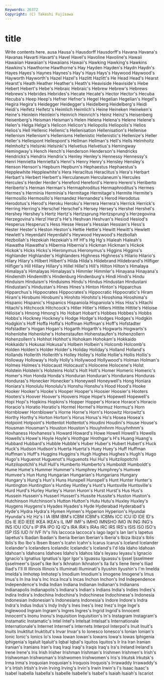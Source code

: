```yaml
---
Keywords: 26372 
Copyright: (C) Takeshi Fujisawa
---
```


# title

Write contents here.
ausa Hausa's Hausdorff
Hausdorff's Havana Havana's Havanas Havarti Havarti's Havel Havel's Havoline Havoline's
Hawaii Hawaiian Hawaiian's Hawaiians Hawaii's Hawking Hawking's Hawkins Hawkins's Hawthorne
Hawthorne's Hay Hayden Hayden's Haydn Haydn's Hayes Hayes's Haynes Haynes's
Hay's Hays Hays's Haywood Haywood's Hayworth Hayworth's Hazel Hazel's Hazlitt
Hazlitt's He Head Head's Hearst Hearst's Heath Heather Heather's Heath's
Heaviside Heaviside's Hebe Hebert Hebert's Hebe's Hebraic Hebraic's Hebrew Hebrew's
Hebrews Hebrews's Hebrides Hebrides's Hecate Hecate's Hector Hector's Hecuba Hecuba's
Heep Heep's Hefner Hefner's Hegel Hegelian Hegelian's Hegel's Hegira Hegira's
Heidegger Heidegger's Heidelberg Heidelberg's Heidi Heidi's Heifetz Heifetz's Heimlich Heimlich's
Heine Heineken Heineken's Heine's Heinlein Heinlein's Heinrich Heinrich's Heinz Heinz's
Heisenberg Heisenberg's Heisman Heisman's Helen Helena Helena's Helene Helene's Helen's
Helga Helga's Helicon Helicon's Heliopolis Heliopolis's Helios Helios's Hell Hellenic
Hellenic's Hellenisation Hellenisation's Hellenise Hellenism Hellenism's Hellenisms Hellenistic Hellenistic's Hellenize's
Heller Heller's Hellespont Hellespont's Hellman Hellman's Hell's Hells Helmholtz Helmholtz's
Helsinki Helsinki's Helvetius Helvetius's Hemingway Hemingway's Hench Hench's Henderson Henderson's
Hendricks Hendricks's Hendrix Hendrix's Henley Henley's Hennessy Hennessy's Henri Henrietta
Henrietta's Henri's Henry Henry's Hensley Hensley's Henson Henson's Hepburn Hepburn's
Hephaestus Hephaestus's Hepplewhite Hepplewhite's Hera Heraclitus Heraclitus's Hera's Herbart Herbart's
Herbert Herbert's Herculaneum Herculaneum's Hercules Hercules's Herder Herder's Hereford Hereford's
Herero Herero's Heriberto Heriberto's Herman Herman's Hermaphroditus Hermaphroditus's Hermes Hermes's
Herminia Herminia's Hermitage Hermitage's Hermite Hermite's Hermosillo Hermosillo's Hernandez Hernandez's
Herod Herodotus Herodotus's Herod's Heroku Heroku's Herrera Herrera's Herrick Herrick's
Herring Herring's Herschel Herschel's Hersey Hersey's Hershel Hershel's Hershey Hershey's
Hertz Hertz's Hertzsprung Hertzsprung's Herzegovina Herzegovina's Herzl Herzl's He's Heshvan
Heshvan's Hesiod Hesiod's Hesperus Hesperus's Hess Hesse Hesse's Hessian Hessian's
Hess's Hester Hester's Heston Heston's Hettie Hettie's Hewitt Hewitt's Hewlett
Hewlett's Heyerdahl Heyerdahl's Heywood Heywood's Hezbollah Hezbollah's Hezekiah Hezekiah's Hf
Hf's Hg Hg's Hialeah Hialeah's Hiawatha Hiawatha's Hibernia Hibernia's Hickman
Hickman's Hickok Hickok's Hicks Hicks's Hieronymus Hieronymus's Higgins Higgins's Highlander
Highlander's Highlanders Highness Highness's Hilario Hilario's Hilary Hilary's Hilbert Hilbert's
Hilda Hilda's Hildebrand Hildebrand's Hilfiger Hilfiger's Hill Hillary Hillary's Hillel
Hillel's Hill's Hilton Hilton's Himalaya Himalaya's Himalayas Himalayas's Himmler Himmler's
Hinayana Hinayana's Hindemith Hindemith's Hindenburg Hindenburg's Hindi Hindi's Hindu Hinduism
Hinduism's Hinduisms Hindu's Hindus Hindustan Hindustani Hindustani's Hindustan's Hines Hines's
Hinton Hinton's Hipparchus Hipparchus's Hippocrates Hippocrates's Hippocratic Hippocratic's Hiram Hiram's
Hirobumi Hirobumi's Hirohito Hirohito's Hiroshima Hiroshima's Hispanic Hispanic's Hispanics Hispaniola
Hispaniola's Hiss Hiss's Hitachi Hitachi's Hitchcock Hitchcock's Hitler Hitler's Hitlers
Hittite Hittite's Héloise Héloise's Hmong Hmong's Ho Hobart Hobart's Hobbes
Hobbes's Hobbs Hobbs's Hockney Hockney's Hodge Hodge's Hodges Hodges's Hodgkin
Hodgkin's Hoff Hoffa Hoffa's Hoffman Hoffman's Hoff's Hofstadter Hofstadter's Hogan
Hogan's Hogarth Hogarth's Hogwarts Hogwarts's Hohenlohe Hohenlohe's Hohenstaufen Hohenstaufen's Hohenzollern
Hohenzollern's Hohhot Hohhot's Hohokam Hohokam's Hokkaido Hokkaido's Hokusai Hokusai's Holbein
Holbein's Holcomb Holcomb's Holden Holden's Holder Holder's Holiday Holiday's Holland
Holland's Hollands Hollerith Hollerith's Holley Holley's Hollie Hollie's Hollis Hollis's
Holloway Holloway's Holly Holly's Hollywood Hollywood's Holman Holman's Holmes Holmes's
Holocaust Holocaust's Holocene Holocene's Holst Holstein Holstein's Holsteins Holst's Holt
Holt's Homer Homeric Homeric's Homer's Hon Honda Honda's Honduran Honduran's
Hondurans Honduras Honduras's Honecker Honecker's Honeywell Honeywell's Hong Honiara Honiara's
Honolulu Honolulu's Honshu Honshu's Hood Hood's Hooke Hooker Hooker's Hooke's
Hooper Hooper's Hoosier Hoosier's Hooters Hooters's Hoover Hoover's Hoovers Hope
Hope's Hopewell Hopewell's Hopi Hopi's Hopkins Hopkins's Hopper Hopper's Horace
Horace's Horacio Horacio's Horatio Horatio's Hormel Hormel's Hormuz Hormuz's Horn
Hornblower Hornblower's Horne Horne's Horn's Horowitz Horowitz's Horthy Horthy's Horton
Horton's Horus Horus's Ho's Hosea Hosea's Hotpoint Hotpoint's Hottentot Hottentot's
Houdini Houdini's House House's Housman Housman's Houston Houston's Houyhnhnm Houyhnhnm's
Hovhaness Hovhaness's Howard Howard's Howe Howell Howell's Howells Howells's Howe's
Hoyle Hoyle's Hrothgar Hrothgar's H's Huang Huang's Hubbard Hubbard's Hubble
Hubble's Huber Huber's Hubert Hubert's Huck Huck's Hudson Hudson's Huerta
Huerta's Huey Huey's Huff Huffman Huffman's Huff's Huggins Huggins's Hugh
Hughes Hughes's Hugh's Hugo Hugo's Huguenot Huguenot's Huguenots Hui Hui's
Huitzilopotchli Huitzilopotchli's Hull Hull's Humberto Humberto's Humboldt Humboldt's Hume Hume's
Hummer Hummer's Humphrey Humphrey's Humvee Humvee's Hun Hung Hungarian Hungarian's
Hungarians Hungary Hungary's Hung's Hun's Huns Hunspell Hunspell's Hunt Hunter
Hunter's Huntington Huntington's Huntley Huntley's Hunt's Huntsville Huntsville's Hurd Hurd's
Hurley Hurley's Huron Huron's Hurst Hurst's Hus Hus's Hussein Hussein's
Husserl Husserl's Hussite Hussite's Huston Huston's Hutchinson Hutchinson's Hutton Hutton's
Hutu Hutu's Huxley Huxley's Huygens Huygens's Hyades Hyades's Hyde Hyderabad
Hyderabad's Hyde's Hydra Hydra's Hymen Hymen's Hyperion Hyperion's Hyundai Hyundai's
Hz Hz's I IA IBM IBM's ICBM ICBM's ICBMs ICC
ICU ID IDE ID's IDs IE IED IEEE IKEA IKEA's
IL IMF IMF's IMHO IMNSHO IMO IN ING ING's INS
IOU IOU's IP IPA IPO IQ IQ's IRA IRA's IRAs
IRC IRS IRS's ISIS ISO ISO's ISP ISS IUD IV
IVF IV's IVs Iaccoca Iaccoca's Iago Iago's Ian Ian's Iapetus
Iapetus's Ibadan Ibadan's Iberia Iberian Iberian's Iberia's Ibiza Ibiza's Iblis
Iblis's Ibo Ibo's Ibsen Ibsen's Icahn Icahn's Icarus Icarus's Iceland
Icelander Icelander's Icelanders Icelandic Icelandic's Iceland's I'd Ida Idaho Idahoan
Idahoan's Idahoans Idahoes Idaho's Idahos Ida's Ieyasu Ieyasu's Ignacio Ignacio's
Ignatius Ignatius's Igor Igor's Iguassu Iguassu's Ijssel Ijsselmeer Ijsselmeer's Ijssel's
Ike Ike's Ikhnaton Ikhnaton's Ila Ila's Ilene Ilene's Iliad Iliad's
I'll Ill Illinois Illinois's Illuminati Illuminati's Ilyushin Ilyushin's I'm Imelda
Imelda's Imhotep Imhotep's Imodium Imodium's Imogene Imogene's Imus Imus's In
Ina Ina's Inc Inca Inca's Incas Inchon Inchon's Ind Independence
Independence's India Indian Indiana Indianan Indianan's Indianans Indianapolis Indianapolis's Indiana's
Indian's Indians India's Indies Indies's Indira Indira's Indochina Indochina's Indochinese
Indochinese's Indonesia Indonesian Indonesian's Indonesians Indonesia's Indore Indore's Indra Indra's
Indus Indus's Indy Indy's Ines Ines's Inez Inez's Inge Inge's
Inglewood Ingram Ingram's Ingres Ingres's Ingrid Ingrid's Innocent Innocent's Inonu
Inonu's Inquisition Inquisition's In's Instagram Instagram's Instamatic Instamatic's Intel Intel's
Intelsat Intelsat's Internationale Internationale's Internet Internet's Internets Interpol Interpol's Inuit
Inuit's Inuits Inuktitut Inuktitut's Invar Invar's Io Ionesco Ionesco's Ionian
Ionian's Ionic Ionic's Ionics Io's Iowa Iowan Iowan's Iowans Iowa's
Iowas Iphigenia Iphigenia's Iqaluit Iqaluit's Iqbal Iqbal's Iquitos Iquitos's Ir
Ira Iran Iranian Iranian's Iranians Iran's Iraq Iraqi Iraqi's Iraqis
Iraq's Ira's Ireland Ireland's Irene Irene's Iris Irish Irisher Irishman
Irishman's Irishmen Irishmen's Irish's Irishwoman Irishwoman's Irishwomen Irishwomen's Iris's Irkutsk
Irkutsk's Irma Irma's Iroquoian Iroquoian's Iroquois Iroquois's Irrawaddy Irrawaddy's Ir's
Irtish Irtish's Irvin Irving Irving's Irvin's Irwin Irwin's I's Isaac
Isaac's Isabel Isabella Isabella's Isabelle Isabelle's Isabel's Isaiah Isaiah's Iscariot
